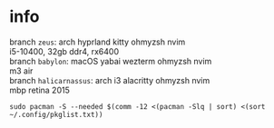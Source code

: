 # info  
branch `zeus`: arch hyprland kitty ohmyzsh nvim  
i5-10400, 32gb ddr4, rx6400  
branch `babylon`: macOS yabai wezterm ohmyzsh nvim  
m3 air  
branch `halicarnassus`: arch i3 alacritty ohmyzsh nvim  
mbp retina 2015  

`sudo pacman -S --needed $(comm -12 <(pacman -Slq | sort) <(sort ~/.config/pkglist.txt))`
